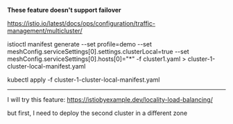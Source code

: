
**These feature doesn't support failover**

https://istio.io/latest/docs/ops/configuration/traffic-management/multicluster/

istioctl manifest generate --set profile=demo --set meshConfig.serviceSettings[0].settings.clusterLocal=true --set  meshConfig.serviceSettings[0].hosts[0]="*"  -f cluster1.yaml > cluster-1-cluster-local-manifest.yaml


kubectl apply -f cluster-1-cluster-local-manifest.yaml


----


I will try this feature:
https://istiobyexample.dev/locality-load-balancing/

but first, I need to deploy the second cluster in a different zone

